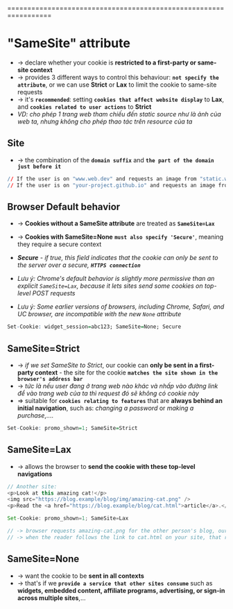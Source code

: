=================================================================
# "SameSite" attribute 
* -> declare whether your cookie is **restricted to a first-party or same-site context**
* -> provides 3 different ways to control this behaviour: **`not specify the attribute`**, or we can use **Strict** or **Lax** to limit the cookie to same-site requests
* -> it's **`recommended`**: setting **`cookies that affect website display`** to **Lax**, and **`cookies related to user actions`** to **Strict**
* _VD: cho phép 1 trang web tham chiếu đến static source như là ảnh của web ta, nhưng không cho phép thao tác trên resource của ta_

## Site
* -> the combination of the **`domain suffix`** and **`the part of the domain just before it`**

```r
// If the user is on "www.web.dev" and requests an image from "static.web.dev", thats a same-site request
// If the user is on "your-project.github.io" and requests an image from "my-project.github.io" thats a cross-site request
```

## Browser Default behavior
* -> **Cookies without a SameSite attribute** are treated as **`SameSite=Lax`**
* -> **Cookies with SameSite=None** **`must also specify 'Secure'`**, meaning they require a secure context

* _**Secure** - if true, this field indicates that the cookie can only be sent to the server over a secure, **`HTTPS connection`**_
* _Lưu ý: Chrome's default behavior is slightly more permissive than an explicit `SameSite=Lax`, because it lets sites send some cookies on top-level POST requests_
* _Lưu ý: Some earlier versions of browsers, including Chrome, Safari, and UC browser, are incompatible with the new `None` attribute_

```r
Set-Cookie: widget_session=abc123; SameSite=None; Secure
```

## SameSite=Strict
* -> _if we set SameSite to Strict_, our cookie can **only be sent in a first-party context** - the site for the cookie **`matches the site shown in the browser's address bar`**
* -> _tức là nếu user đang ở trang web nào khác và nhấp vào đường link để vào trang web của ta thì request đó sẽ không có cookie này_
* => suitable for **`cookies relating to features`** that are **always behind an initial navigation**, such as: _changing a password_ or _making a purchase_,....

```r
Set-Cookie: promo_shown=1; SameSite=Strict
```

## SameSite=Lax
* -> allows the browser to **send the cookie with these top-level navigations**

```js
// Another site:
<p>Look at this amazing cat!</p>
<img src="https://blog.example/blog/img/amazing-cat.png" />
<p>Read the <a href="https://blog.example/blog/cat.html">article</a>.</p>

Set-Cookie: promo_shown=1; SameSite=Lax

// -> browser requests amazing-cat.png for the other person's blog, our site doesn't send the cookie
// -> when the reader follows the link to cat.html on your site, that request does include the cookie
```

## SameSite=None
* -> want the cookie to be **sent in all contexts**
* -> that's if we **`provide a service that other sites consume`** such as **widgets, embedded content, affiliate programs, advertising, or sign-in across multiple sites**,...

